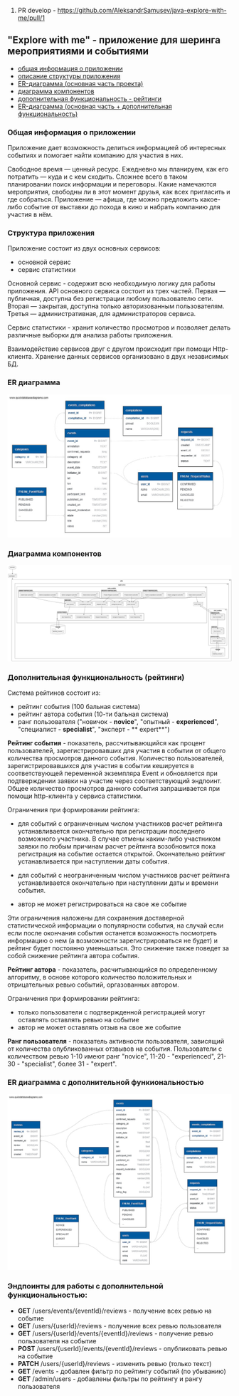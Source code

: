1. PR develop - https://github.com/AleksandrSamusev/java-explore-with-me/pull/1

## "Explore with me" - приложение для шеринга мероприятиями и событиями

- [общая информация о приложении](#общая-информация-о-приложении)
- [описание структуры приложения](#структура-приложения)
- [ER-диаграмма (основная часть проекта)](#ER-диаграмма)
- [диаграмма компонентов](#диаграмма-компонентов)
- [дополнительная функциональность - рейтинги](#дополнительная-функциональность-(рейтинги))
- [ER-диаграмма (основная часть + дополнительная функциональность)](#ER-диаграмма-с-дополнительной-функиональностью)

### Общая информация о приложении

Приложение дает возможность делиться информацией об интересных событиях и помогает найти компанию для участия в них.

Свободное время — ценный ресурс. Ежедневно мы планируем, как его потратить — куда и с кем сходить. Сложнее всего в таком
планировании поиск информации и переговоры. Какие намечаются мероприятия, свободны ли в этот момент друзья, как всех
пригласить и где собраться. Приложение — афиша, где можно предложить какое-либо событие от выставки до похода в кино и
набрать компанию для участия в нём.

### Структура приложения

Приложение состоит из двух основных сервисов:

- основной сервис
- сервис статистики

Основной сервис - содержит всю необходимую логику для работы приложения. API основного сервиса состоит из трех частей.
Первая — публичная, доступна без регистрации любому пользователю сети. Вторая — закрытая, доступна только авторизованным
пользователям. Третья — административная, для администраторов сервиса.

Сервис статистики - хранит количество просмотров и позволяет делать различные выборки для анализа работы приложения.

Взаимодействие сервисов друг с другом происходит при помощи Http-клиента.
Хранение данных сервисов организовано в двух независимых БД.

### ER диаграмма

![ER-диаграмма](https://github.com/AleksandrSamusev/java-explore-with-me/blob/feature/mainapp/src/main/resources/img/er-diagramm(EWM).jpg?raw=true)

### Диаграмма компонентов

![диаграмма компонентов](https://github.com/AleksandrSamusev/java-explore-with-me/blob/feature/mainapp/src/main/resources/img/components_diagramm.png?raw=true)

### Дополнительная функциональность (рейтинги)

Система рейтинов состоит из:

- рейтинг события (100 бальная система)
- рейтинг автора события (10-ти бальная система)
- ранг пользователя ("новичок - **novice**", "опытный - **experienced**", "специалист - **specialist**", "эксперт - **
  expert**")

**Рейтинг события** - показатель, рассчитывающийся как процент пользователей, зарегистрировавших для участия в событии
от общего количества просмотров данного события.
Количество пользователей, зарегистрировавшихся для участия в событии кешируется в соответствующей переменной
экземпляра Event и обновляется при подтверждении заявки на участие через соответствующий эндпоинт.
Общее количество просмотров данного события запрашивается при помощи http-клиента у сервиса статистики.

Ограничения при формировании рейтинга:

- для событий с ограниченным числом участников расчет рейтинга устанавливается окончательно при регистрации
  последнего возможного участника. В случае отмены каким-либо участником заявки по любым причинам
  расчет рейтинга возобновится пока регистрация на событие остается открытой. Окончательно рейтинг
  устанавливается при наступлении даты события.

- для событий с неограниченным числом участников расчет рейтинга устанавливается окончательно при
  наступлении даты и времени события.
- автор не может регистрироваться на свое же событие

Эти ограничения наложены для сохранения доставерной статистической
информации о популярности события, на случай если если после окончания события останется возможность посмотреть
информацию о нем (а возможности зарегистрироваться не будет) и рейтинг будет постоянно уменьшаться. Это
снижение также поведет за собой снижение рейтинга автора события.

**Рейтинг автора** - показатель, расчитывающийся по определенному алгоритму, в основе которого количество
положительных и отрицательных ревью событий, оргазованных автором.

Ограничения при формировании рейтинга:

- только пользователи с подтвержденной регистрацией могут оставлять оставлять ревью на событие
- автор не может оставлять отзыв на свое же событие

**Ранг пользователя** - показатель активности пользователя, зависящий от количества опубликованных отзвывов
на события. Пользователи с количеством ревью 1-10 имеют ранг "novice", 11-20 - "experienced",
21-30 - "specialist", более 31 - "expert".

### ER диаграмма с дополнительной функиональностью

![ER-диаграмма-с-дополнительной-функиональностью](https://github.com/AleksandrSamusev/java-explore-with-me/blob/feature/mainapp/src/main/resources/img/er-diagramm(feature).jpg?raw=true)

### Эндпоинты для работы с дополнительной функциональностью:

- **GET**  /users/events/{eventId}/reviews - получение всех ревью на событие
- **GET**  /users/{userId}/reviews - получение всех ревью пользователя
- **GET**  /users/{userId}/events/{eventId}/reviews - получение ревью пользователя на событие
- **POST** /users/{userId}/events/{eventId}/reviews - опубликовать ревью на событие
- **PATCH** /users/{userId}/reviews - изменить ревью (только текст)
- **GET** /events - добавлен фильтр по рейтингу событий (по убыванию)
- **GET** /admin/users - добавлены фильтры по рейтингу и рангу пользователя